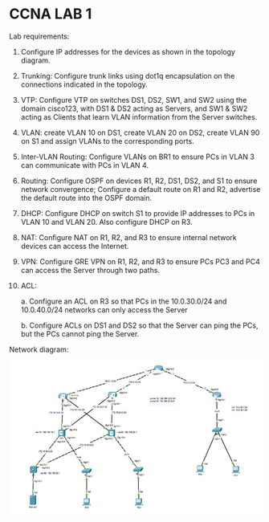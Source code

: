 # CCNA LAB 1

Lab requirements:

1. Configure IP addresses for the devices as shown in the topology diagram.

2. Trunking: Configure trunk links using dot1q encapsulation on the connections indicated in the topology.

3. VTP: Configure VTP on switches DS1, DS2, SW1, and SW2 using the domain cisco123, with DS1 & DS2 acting as Servers, and SW1 & SW2 acting as Clients that learn VLAN information from the Server switches.

4. VLAN: create VLAN 10 on DS1, create VLAN 20 on DS2, create VLAN 90 on S1 and assign VLANs to the corresponding ports.

5. Inter-VLAN Routing: Configure VLANs on BR1 to ensure PCs in VLAN 3 can communicate with PCs in VLAN 4.

6. Routing: Configure OSPF on devices R1, R2, DS1, DS2, and S1 to ensure network convergence; Configure a default route on R1 and R2, advertise the default route into the OSPF domain.

7. DHCP: Configure DHCP on switch S1 to provide IP addresses to PCs in VLAN 10 and VLAN 20. Also configure DHCP on R3.

8. NAT: Configure NAT on R1, R2, and R3 to ensure internal network devices can access the Internet.

9. VPN: Configure GRE VPN on R1, R2, and R3 to ensure PCs PC3 and PC4 can access the Server through two paths.

10. ACL: 

    a. Configure an ACL on R3 so that PCs in the 10.0.30.0/24 and 10.0.40.0/24 networks can only access the Server

    b. Configure ACLs on DS1 and DS2 so that the Server can ping the PCs, but the PCs cannot ping the Server.

Network diagram:

![Network Diagram](image_lab1.png)


